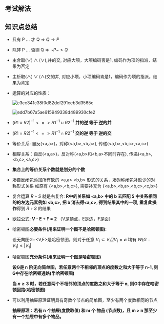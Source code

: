 ## 考试解法

## 知识点总结
* 只有 P ... 才 Q  => $Q \to P$
* 除非 P ... 否则 Q => $\neg P -> Q$



* 主合取$(\lor) \land (\lor)$,并的交, 对应大项，大项编码否是1, 编码作为项的指派，结果为否定
* 主析取$(\land) \lor (\land)$交的并, 对应小项，小项编码肯是1，编码作为项的指派，结果为肯定



* 运算的对应的性质：

  ![c3cc341c38f0d82def291ceb3d3565c](https://ling-root-bucket.oss-cn-hangzhou.aliyuncs.com/picgo/c3cc341c38f0d82def291ceb3d3565c.png)

  ![edd7b67a5ae615949338d489930cfe2](https://ling-root-bucket.oss-cn-hangzhou.aliyuncs.com/picgo/edd7b67a5ae615949338d489930cfe2.png)

* $(R1 \cup R2)^{-1} <=> R1^{-1} \cup R2^{-1}$ **并的逆 等于 逆的并**

* $(R1 \cap R2)^{-1} <=> R1^{-1} \cap R2^{-1}$ **交的逆 等于 逆的交**

* 等价关系: 自反(<a,a>)，对称(<a,b>,<b,a>), 传递(<a,b>,<b,c>,<a,c>)

* 相容关系：自反(<a,a>)，反对称(<a,b>和<b,a>不同时存在), 传递(<a,b>,<b,c>,<a,c>)

* **集合上的等价关系个数就是划分的个数**

* 凑自反闭包添加所有缺的 <a,a> <b,b> 形式的关系，凑对称闭包补缺少的对称形式关系 如原有 {<a,b>,<b,c>}, 需要补充为 {<a,b>,<b,a>,<b,c>,<c,b>}

* 复合运算 $R \circ S$ 就是右复合: **R中的关系如 <a,b> 中的 b 去匹配 S 中关系相同的的左边元素例如 <b,c>, 把 b 消去得<a,c>, 得到结果其中的一项, 重复此操作**得到 $R \circ S$ 的结果

  

* 欧拉公式: **V - E + F = 2** （V是顶点，E是边，F是面）

* 哈密顿图**必要条件(用来证明一个图不是哈密顿图)**:

  设无向图G=<V,E>是哈密顿图，则对于任意 $V_1 \subset V 且 V_1=\emptyset$ 均有 $W(G-V_1) \leq |V_1|$

* 哈密顿图**充分条件(用来证明一个图是哈密顿图)**

  **设G是 n 阶无向简单图，若任意两个不相邻的顶点的度数之和大于等于 n-1, 则G中存在哈密顿通路(半哈密顿图)**

  **当 $n \geq 3$ 时，若任意两个不相邻的顶点的度数之和大于等于 n, 则G中存在哈密顿回路(哈密顿图)**
  
* 可以利用抽屉原理证明具有奇数个节点的简单图，至少有两个度数相同的节点

  **抽屉原理：若有 n 个抽屉(度数取值) 和 m 个 物品 (节点数)，且 m > n 那至少有一个抽屉中有多个物品。**